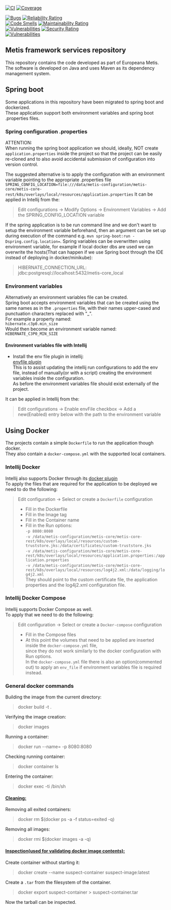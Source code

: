 [![CI](https://github.com/europeana/metis-framework/actions/workflows/ci.yml/badge.svg)](https://github.com/europeana/metis-framework/actions/workflows/ci.yml) [![Coverage](https://sonarcloud.io/api/project_badges/measure?project=europeana_metis-framework&metric=coverage)](https://sonarcloud.io/summary/new_code?id=europeana_metis-framework)

[![Bugs](https://sonarcloud.io/api/project_badges/measure?project=europeana_metis-framework&metric=bugs)](https://sonarcloud.io/summary/new_code?id=europeana_metis-framework) [![Reliability Rating](https://sonarcloud.io/api/project_badges/measure?project=europeana_metis-framework&metric=reliability_rating)](https://sonarcloud.io/summary/new_code?id=europeana_metis-framework)  
[![Code Smells](https://sonarcloud.io/api/project_badges/measure?project=europeana_metis-framework&metric=code_smells)](https://sonarcloud.io/summary/new_code?id=europeana_metis-framework) [![Maintainability Rating](https://sonarcloud.io/api/project_badges/measure?project=europeana_metis-framework&metric=sqale_rating)](https://sonarcloud.io/summary/new_code?id=europeana_metis-framework)  
[![Vulnerabilities](https://sonarcloud.io/api/project_badges/measure?project=europeana_metis-framework&metric=vulnerabilities)](https://sonarcloud.io/summary/new_code?id=europeana_metis-framework) [![Security Rating](https://sonarcloud.io/api/project_badges/measure?project=europeana_metis-framework&metric=security_rating)](https://sonarcloud.io/summary/new_code?id=europeana_metis-framework)  
[![Vulnerabilities](https://sonarcloud.io/api/project_badges/measure?project=europeana_metis-framework&metric=alert_status)](https://sonarcloud.io/summary/new_code?id=europeana_metis-framework)

## Metis framework services repository

This repository contains the code developed as part of Europeana Metis.  
The software is developed on Java and uses Maven as its dependency management system.

## Spring boot

Some applications in this repository have been migrated to spring boot and dockerized.  
These application support both environment variables and spring boot .properties files.

### Spring configuration .properties

ATTENTION:   
When running the spring boot application we should, ideally, NOT create `application.properties` inside the project so
that the project can be easily re-cloned and to also avoid accidental submission of configuration into version control.

The suggested alternative is to apply the configuration with an environment variable pointing to the appropriate
.properties file
`SPRING_CONFIG_LOCATION=file:///data/metis-configuration/metis-core/metis-core-rest/k8s/overlays/local/resources/application.properties`
It can be applied in Intellij from the:
> Edit configurations -> Modify Options -> Environment Variables -> Add the SPRING_CONFIG_LOCATION variable

If the spring application is to be run command line and we don't want to setup the environment variable beforehand,
then an argument can be set up during execution of the command e.g. `mvn spring-boot:run -Dspring.config.location=`.
Spring variables can be overwritten using environment variable, for example if local docker dbs are used we can
overwrite the
hosts(That can happen if we use Spring boot through the IDE instead of deploying in docker/minikube):
> HIBERNATE_CONNECTION_URL: jdbc:postgresql://localhost:5432/metis-core_local

### Environment variables

Alternatively an environment variables file can be created.  
Spring boot accepts environment variables that can be created using the same names as in the `.properties` file,
with their names upper-cased and punctuation characters replaced with "_".  
For example a property named:  
`hibernate.c3p0.min_size`  
Would then become an environment variable named:  
`HIBERNATE_C3P0_MIN_SIZE`

#### Environment variables file with Intellij

- Install the env file plugin in intellij:  
  [envfile plugin](https://plugins.jetbrains.com/plugin/7861-envfile)  
  This is to assist updating the intellij run configurations to add the env file, instead of manually(or with a script)
  creating the environment variables inside the configuration.  
  As before the environment variables file should exist externally of the project.

It can be applied in Intellij from the:
> Edit configurations -> Enable envFile checkbox -> Add a new(Enabled) entry below with the path to the environment
> variable

## Using Docker

The projects contain a simple `Dockerfile` to run the application though docker.  
They also contain a `docker-compose.yml` with the supported local containers.

### Intellij Docker

Intellij also supports Docker through its
[docker plugin](https://plugins.jetbrains.com/plugin/7724-docker?_ga=2.175319586.1865269423.1669020836-1878326318.1658382865&_gl=1%2A19i8cor%2A_ga%2AMTg3ODMyNjMxOC4xNjU4MzgyODY1%2A_ga_9J976DJZ68%2AMTY2OTAyMDgzNS4yNS4wLjE2NjkwMjA4MzUuMC4wLjA)  
To apply the files that are required for the application to be deployed we need to do the following:
> Edit configuration -> Select or create a `Dockerfile` configuration
> - Fill in the Dockerfile
> - Fill in the Image tag
> - Fill in the Container name
> - Fill in the Run options:  
    `-p 8080:8080`    
    `-v /data/metis-configuration/metis-core/metis-core-rest/k8s/overlays/local/resources/custom-truststore.jks:/data/certificates/custom-truststore.jks`      
    `-v /data/metis-configuration/metis-core/metis-core-rest/k8s/overlays/local/resources/application.properties:/application.properties`      
    `-v /data/metis-configuration/metis-core/metis-core-rest/k8s/overlays/local/resources/log4j2.xml:/data/logging/log4j2.xml`  
    They should point to the custom certificate file, the application properties and the log4j2.xml configuration file.

### Intellij Docker Compose

Intellij supports Docker Compose as well.  
To apply that we need to do the following:
> Edit configuration -> Select or create a `Docker-compose` configuration
> - Fill in the Compose files
> - At this point the volumes that need to be applied are inserted inside the `docker-compose.yml` file,  
    since they do not work similarly to the docker configuration with Run options.    
    In the `docker-compose.yml` file there is also an option(commented out) to apply an `env_file`
    if environment variables file is required instead.

### General docker commands

Building the image from the current directory:
> docker build -t <imageName> .

Verifying the image creation:
> docker images <imageName>

Running a container:
> docker run --name=<containerName> -p 8080:8080 <imageName>

Checking running container:
> docker container ls

Entering the container:
> docker exec -ti <containerName> /bin/sh

#### <u>Cleaning:</u>

Removing all exited containers:
> docker rm $(docker ps -a -f status=exited -q)

Removing all images:
> docker rmi $(docker images -a -q)

#### <u>Inspection(used for validating docker image contents):</u>

Create container without starting it:
> docker create --name suspect-container suspect-image:latest

Create a `.tar` from the filesystem of the container.
> docker export suspect-container > suspect-container.tar

Now the tarball can be inspected.
